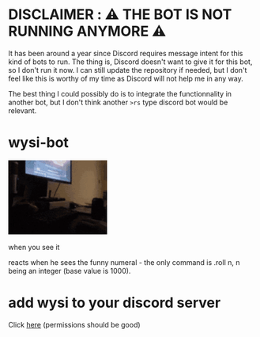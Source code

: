 # DISCLAIMER : ⚠️ THE BOT IS NOT RUNNING ANYMORE ⚠️

It has been around a year since Discord requires message intent for this kind of bots to run. The thing is, Discord doesn't want to give it for this bot, so I don't run it now. I can still update the repository if needed, but I don't feel like this is worthy of my time as Discord will not help me in any way.

The best thing I could possibly do is to integrate the functionnality in another bot, but I don't think another `>rs` type discord bot would be relevant.

# wysi-bot

<img src="media/wysiaireu.gif" alt="Project banner" width="200"/>

when you see it

reacts when he sees the funny numeral - the only command is .roll n, n being an integer (base value is 1000).

# add wysi to your discord server

Click [here](https://discord.com/api/oauth2/authorize?client_id=834759538288361554&permissions=2148006976&scope=bot) (permissions should be good)
